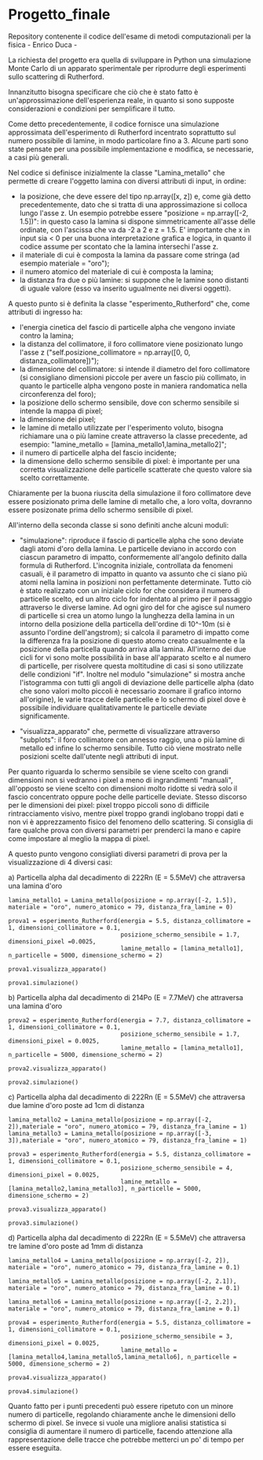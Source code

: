 # Progetto_finale
Repository contenente il codice dell'esame di metodi computazionali per la fisica - Enrico Duca -

La richiesta del progetto era quella di sviluppare in Python una simulazione Monte Carlo di un apparato sperimentale per riprodurre degli esperimenti sullo scattering di Rutherford.

Innanzitutto bisogna specificare che ciò che è stato fatto è un'approssimazione dell'esperienza reale, in quanto si sono supposte considerazioni e condizioni per semplificare il tutto.

Come detto precedentemente, il codice fornisce una simulazione approssimata dell'esperimento di Rutherford incentrato soprattutto sul numero possibile di lamine, in modo particolare fino a 3. Alcune parti sono state pensate per una possibile implementazione e modifica, se necessarie, a casi più generali.

Nel codice si definisce inizialmente la classe  "Lamina_metallo" che permette di creare l'oggetto lamina con diversi attributi di input, in ordine:

- la posizione, che deve essere del tipo np.array([x, z]) e, come già detto precedentemente, dato che si tratta di una approssimazione si colloca lungo l'asse z. Un esempio potrebbe essere "posizione = np.array([-2, 1.5])": in questo caso la lamina si dispone simmetricamente all'asse delle ordinate, con l'ascissa che va da -2 a 2 e z = 1.5. E' importante che x in input sia < 0 per una buona interpretazione grafica e logica, in quanto il codice assume per scontato che la lamina intersechi l'asse z.
- il materiale di cui è composta la lamina da passare come stringa (ad esempio materiale = "oro");
- il numero atomico del materiale di cui è composta la lamina;
- la distanza fra due o più lamine: si suppone che le lamine sono distanti di uguale valore (esso va inserito ugualmente nei diversi oggetti).

A questo punto si è definita la classe "esperimento_Rutherford" che, come attributi di ingresso ha:

- l'energia cinetica del fascio di particelle alpha che vengono inviate contro la lamina;
- la distanza del collimatore, il foro collimatore viene posizionato lungo l'asse z ("self.posizione_collimatore = np.array([0, 0, distanza_collimatore])");
- la dimensione del collimatore: si intende il diametro del foro collimatore (si consigliano dimensioni piccole per avere un fascio più collimato, in quanto le particelle alpha vengono poste in maniera randomatica nella circonferenza del foro);
- la posizione dello schermo sensibile, dove con schermo sensibile si intende la mappa di pixel;
- la dimensione dei pixel;
- le lamine di metallo utilizzate per l'esperimento voluto, bisogna richiamare una o più lamine create attraverso la classe precedente, ad esempio: "lamine_metallo = [lamina_metallo1,lamina_metallo2]";
- il numero di particelle alpha del fascio incidente;
- la dimensione dello schermo sensibile di pixel: è importante per una corretta visualizzazione delle particelle scatterate che questo valore sia scelto correttamente.

Chiaramente per la buona riuscita della simulazione il foro collimatore deve essere posizionato prima delle lamine di metallo che, a loro volta, dovranno essere posizonate prima dello schermo sensibile di pixel.


All'interno della seconda classe si sono definiti anche alcuni moduli:

- "simulazione": riproduce il fascio di particelle alpha che sono deviate dagli atomi d'oro della lamina. Le particelle deviano in accordo con ciascun parametro di impatto, conformemente all'angolo definito dalla formula di Rutherford.
L'incognita iniziale, controllata da fenomeni casuali, è il parametro di impatto in quanto va assunto che ci siano più atomi nella lamina in posizioni non perfettamente determinate. 
Tutto ciò è stato realizzato con un iniziale ciclo for che considera il numero di particelle scelto, ed un altro ciclo for indentato al primo per il passaggio attraverso le diverse lamine. 
Ad ogni giro del for che agisce sul numero di particelle si crea un atomo lungo la lunghezza della lamina in un intorno della posizione della particella dell'ordine di 10^-10m (si è assunto l'ordine dell'angstrom); si calcola il parametro di impatto come la differenza fra la posizione di questo atomo creato casualmente e la posizione della particella quando arriva alla lamina. All'interno dei due cicli for vi sono molte possibilità in base all'apparato scelto e al numero di particelle, per risolvere questa moltitudine di casi si sono utilizzate delle condizioni "if". Inoltre nel modulo "simulazione" si mostra anche l'istogramma con tutti gli angoli di deviazione delle particelle alpha (dato che sono valori molto piccoli è necessario zoomare il grafico intorno all'origine), le varie tracce delle particelle e lo schermo di pixel dove è possibile individuare qualitativamente le particelle deviate significamente.

- "visualizza_apparato" che, permette di visualizzare attraverso "subplots": il foro collimatore con annesso raggio, una o più lamine di  metallo ed infine lo schermo sensibile. Tutto ciò viene mostrato nelle posizioni scelte dall'utente negli attributi di input.

Per quanto riguarda lo schermo sensibile se viene scelto con grandi dimensioni non si vedranno i pixel a meno di ingrandimenti "manuali", all'opposto se viene scelto con dimensioni molto ridotte si vedrà solo il fascio concentrato oppure poche delle particelle deviate.
Stesso discorso per le dimensioni dei pixel: pixel troppo piccoli sono di difficile rintracciamento visivo, mentre pixel troppo grandi inglobano troppi dati e non vi è apprezzamento fisico del fenomeno dello scattering.
Si consiglia di fare qualche prova con diversi parametri per prenderci la mano e capire come impostare al meglio la mappa di pixel.

A questo punto vengono consigliati diversi parametri di prova per la visualizzazione di 4 diversi casi:

a) Particella alpha dal decadimento di 222Rn (E = 5.5MeV) che attraversa una lamina d'oro
        
    lamina_metallo1 = Lamina_metallo(posizione = np.array([-2, 1.5]), materiale = "oro", numero_atomico = 79, distanza_fra_lamine = 0)

    prova1 = esperimento_Rutherford(energia = 5.5, distanza_collimatore = 1, dimensioni_collimatore = 0.1,
                                    posizione_schermo_sensibile = 1.7, dimensioni_pixel =0.0025,
                                    lamine_metallo = [lamina_metallo1], n_particelle = 5000, dimensione_schermo = 2)

    prova1.visualizza_apparato()

    prova1.simulazione()

b) Particella alpha dal decadimento di 214Po (E = 7.7MeV) che attraversa una lamina d'oro

    prova2 = esperimento_Rutherford(energia = 7.7, distanza_collimatore = 1, dimensioni_collimatore = 0.1,
                                    posizione_schermo_sensibile = 1.7, dimensioni_pixel = 0.0025,
                                    lamine_metallo = [lamina_metallo1], n_particelle = 5000, dimensione_schermo = 2)

    prova2.visualizza_apparato()

    prova2.simulazione()


c) Particella alpha dal decadimento di 222Rn (E = 5.5MeV) che attraversa due lamine d'oro poste ad 1cm di distanza

    lamina_metallo2 = Lamina_metallo(posizione = np.array([-2, 2]),materiale = "oro", numero_atomico = 79, distanza_fra_lamine = 1)
    lamina_metallo3 = Lamina_metallo(posizione = np.array([-3, 3]),materiale = "oro", numero_atomico = 79, distanza_fra_lamine = 1)

    prova3 = esperimento_Rutherford(energia = 5.5, distanza_collimatore = 1, dimensioni_collimatore = 0.1,
                                    posizione_schermo_sensibile = 4, dimensioni_pixel = 0.0025,
                                    lamine_metallo = [lamina_metallo2,lamina_metallo3], n_particelle = 5000, dimensione_schermo = 2)

    prova3.visualizza_apparato()

    prova3.simulazione()

d) Particella alpha dal decadimento di 222Rn (E = 5.5MeV) che attraversa tre lamine d'oro poste ad 1mm di distanza

    lamina_metallo4 = Lamina_metallo(posizione = np.array([-2, 2]), materiale = "oro", numero_atomico = 79, distanza_fra_lamine = 0.1)

    lamina_metallo5 = Lamina_metallo(posizione = np.array([-2, 2.1]), materiale = "oro", numero_atomico = 79, distanza_fra_lamine = 0.1)

    lamina_metallo6 = Lamina_metallo(posizione = np.array([-2, 2.2]), materiale = "oro", numero_atomico = 79, distanza_fra_lamine = 0.1)

    prova4 = esperimento_Rutherford(energia = 5.5, distanza_collimatore = 1, dimensioni_collimatore = 0.1,
                                    posizione_schermo_sensibile = 3, dimensioni_pixel = 0.0025,
                                    lamine_metallo = [lamina_metallo4,lamina_metallo5,lamina_metallo6], n_particelle = 5000, dimensione_schermo = 2)

    prova4.visualizza_apparato()

    prova4.simulazione()

Quanto fatto per i punti precedenti può essere ripetuto con un minore numero di particelle, regolando chiaramente anche le dimensioni dello schermo di pixel. Se invece si vuole una migliore analisi statistica si consiglia di aumentare il numero di particelle, facendo attenzione alla rappresentazione delle tracce che potrebbe metterci un po' di tempo per essere eseguita.